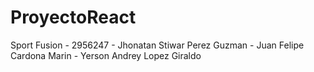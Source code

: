 # ProyectoReact
Sport Fusion - 2956247 - Jhonatan Stiwar Perez Guzman - Juan Felipe Cardona Marin - Yerson Andrey Lopez Giraldo
